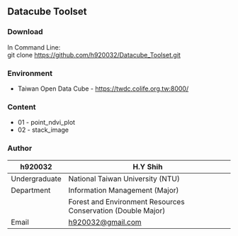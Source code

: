 ## Datacube Toolset

### Download
In Command Line:  
	git clone https://github.com/h920032/Datacube_Toolset.git

### Environment
* Taiwan Open Data Cube - https://twdc.colife.org.tw:8000/

### Content
* 01 - point_ndvi_plot
* 02 - stack_image
### Author
|h920032|H.Y Shih
|---|---
|Undergraduate | National Taiwan University (NTU)
|Department|Information Management (Major)
||Forest and Environment Resources Conservation (Double Major)
|Email|h920032@gmail.com|
